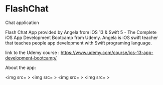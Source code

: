 # FlashChat
Chat application

Flash Chat App provided by Angela from iOS 13 & Swift 5 - The Complete iOS App Development Bootcamp from Udemy. 
Angela is iOS swift teacher that teaches people app development with Swift programing language.

link to the Udemy course : https://www.udemy.com/course/ios-13-app-development-bootcamp/

About the app:

<img src= > <img src= > <img src= > <img src= >
